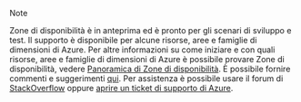 > [!NOTE]
> Zone di disponibilità è in anteprima ed è pronto per gli scenari di sviluppo e test. Il supporto è disponibile per alcune risorse, aree e famiglie di dimensioni di Azure. Per altre informazioni su come iniziare e con quali risorse, aree e famiglie di dimensioni di Azure è possibile provare Zone di disponibilità, vedere [Panoramica di Zone di disponibilità](../articles/availability-zones/az-overview.md). È possibile fornire commenti e suggerimenti [qui](https://feedback.azure.com/forums/905206-global-infrastructure/category/319507-availability-zones). Per assistenza è possibile usare il forum di [StackOverflow]( https://stackoverflow.com/questions/tagged/azure-availability-zones) oppure [aprire un ticket di supporto di Azure](../articles/azure-supportability/how-to-create-azure-support-request.md).
>
